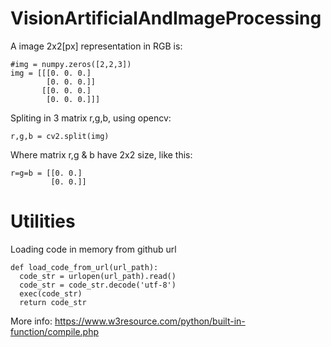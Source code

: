 # VisionArtificialAndImageProcessing

A image 2x2[px] representation in RGB is:
```
#img = numpy.zeros([2,2,3])
img = [[[0. 0. 0.]
        [0. 0. 0.]]
       [[0. 0. 0.]
        [0. 0. 0.]]]
```
Spliting in 3 matrix r,g,b, using opencv:
```
r,g,b = cv2.split(img)
```
Where matrix r,g & b have 2x2 size, like this:
```
r=g=b = [[0. 0.]
         [0. 0.]]
```

# Utilities 

Loading code in memory from github url

```
def load_code_from_url(url_path):
  code_str = urlopen(url_path).read()
  code_str = code_str.decode('utf-8')
  exec(code_str)
  return code_str
```

More info: https://www.w3resource.com/python/built-in-function/compile.php
